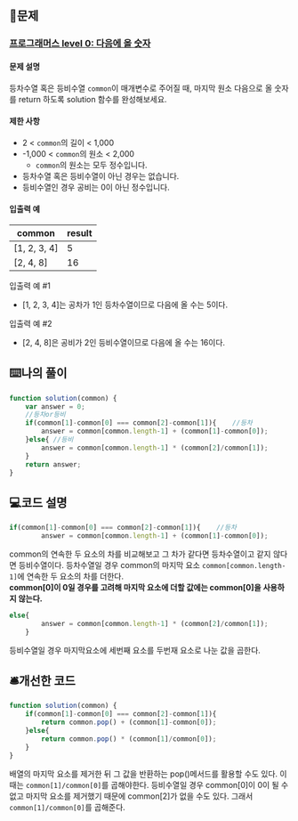 ## 📝문제
### [프로그래머스 level 0: 다음에 올 숫자](https://school.programmers.co.kr/learn/courses/30/lessons/120924)
#### 문제 설명
<p>등차수열 혹은 등비수열 <code>common</code>이 매개변수로 주어질 때, 마지막 원소 다음으로 올 숫자를 return 하도록 solution 함수를 완성해보세요.</p>

#### 제한 사항
<ul>
<li>2 &lt; <code>common</code>의 길이 &lt; 1,000</li>
<li>-1,000 &lt; <code>common</code>의 원소 &lt; 2,000

<ul>
<li><code>common</code>의 원소는 모두 정수입니다.</li>
</ul></li>
<li>등차수열 혹은 등비수열이 아닌 경우는 없습니다.</li>
<li>등비수열인 경우 공비는 0이 아닌 정수입니다.</li>
</ul>

#### 입출력 예
<table class="table">
        <thead><tr>
<th>common</th>
<th>result</th>
</tr>
</thead>
        <tbody><tr>
<td>[1, 2, 3, 4]</td>
<td>5</td>
</tr>
<tr>
<td>[2, 4, 8]</td>
<td>16</td>
</tr>
</tbody>
      </table>

입출력 예 #1
<ul>
<li>[1, 2, 3, 4]는 공차가 1인 등차수열이므로 다음에 올 수는 5이다.</li>
</ul>

입출력 예 #2
<ul>
<li>[2, 4, 8]은 공비가 2인 등비수열이므로 다음에 올 수는 16이다.</li>
</ul>

## ⌨️나의 풀이
```js
function solution(common) {
    var answer = 0;
    //등차or등비
    if(common[1]-common[0] === common[2]-common[1]){    //등차
        answer = common[common.length-1] + (common[1]-common[0]);
    }else{ //등비
        answer = common[common.length-1] * (common[2]/common[1]);
    }
    return answer;
}
```

## 💻코드 설명
```js
if(common[1]-common[0] === common[2]-common[1]){    //등차
        answer = common[common.length-1] + (common[1]-common[0]);
```
common의 연속한 두 요소의 차를 비교해보고 그 차가 같다면 등차수열이고 같지 않다면 등비수열이다.
등차수열일 경우 common의 마지막 요소 <code>common[common.length-1]</code>에 연속한 두 요소의 차를 더한다.  
__common[0]이 0일 경우를 고려해 마지막 요소에 더할 값에는 common[0]을 사용하지 않는다.__
```js
else{
        answer = common[common.length-1] * (common[2]/common[1]);
    }
```
등비수열일 경우 마지막요소에 세번째 요소를 두번재 요소로 나눈 값을 곱한다.



## 🛎️개선한 코드

```js
function solution(common) {
    if(common[1]-common[0] === common[2]-common[1]){
        return common.pop() + (common[1]-common[0]);
    }else{ 
        return common.pop() * (common[1]/common[0]);
    }
}
```
배열의 마지막 요소를 제거한 뒤 그 값을 반환하는 pop()메서드를 활용할 수도 있다. 이때는 <code>common[1]/common[0]</code>를 곱해야한다. 등비수열일 경우 common[0]이 0이 될 수 없고 마지막 요소를 제거했기 때문에 common[2]가 없을 수도 있다. 그래서 <code>common[1]/common[0]</code>를 곱해준다.

